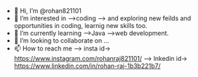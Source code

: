 - 👋 Hi, I’m @rohan821101
- 👀 I’m interested in 
-->coding
--> and exploring new feilds and opportunities in coding, learnig new skills too.
- 🌱 I’m currently learning 
-->Java 
-->web development.
- 💞️ I’m looking to collaborate on ...
- 📫 How to reach me 
--> insta id-> https://www.instagram.com/rohanraj821101/
--> lnkedin id-> https://www.linkedin.com/in/rohan-raj-1b3b221b7/

<!---
rohan821101/rohan821101 is a ✨ special ✨ repository because its `README.md` (this file) appears on your GitHub profile.
You can click the Preview link to take a look at your changes.
--->
